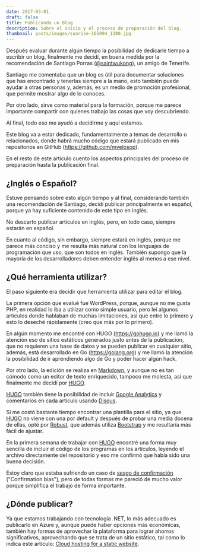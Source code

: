```yaml
---
date: 2017-03-01
draft: false
title: Publicando un Blog
description: Sobre el inicio y el proceso de preparación del blog.
thumbnail: posts/images/sunrise-165094_1280.jpg
---
```


Después evaluar durante algún tiempo la posibilidad de dedicarle tiempo a escribir un blog, finalmente me decidí, en buena medida por la recomendación de Santiago Porras ([@saintwukong](https://twitter.com/saintwukong)), un amigo de Tenerife.

Santiago me comentaba que un blog es útil para documentar soluciones que has encontrado y tenerlas siempre a la mano, esto también puede ayudar a otras personas y, además, es un medio de promoción profesional, que permite mostrar algo de lo conoces.

Por otro lado, sirve como material para la formación, porque me parece importante compartir con quienes trabajo las cosas que voy descubriendo.

Al final, todo eso me ayudó a decidirme y aquí estamos.

Este blog va a estar dedicado, fundamentalmente a temas de desarrollo o relacionados, donde habrá mucho código que estará publicado en mis repositorios en GitHub (https://github.com/mvelosop).

En el resto de este artículo cuento los aspectos principales del proceso de preparación hasta la publicación final.

## ¿Inglés o Español?

Estuve pensando sobre esto algún tiempo y al final, considerando también una recomendación de Santiago, decidí publicar principalmente en español, porque ya hay suficiente contenido de este tipo en inglés. 

No descarto publicar artículos en inglés, pero, en todo caso, siempre estarán en español.

En cuanto al código, sin embargo, siempre estará en inglés, porque me parece más conciso y me resulta más natural con los lenguajes de programación que uso, que son todos en inglés. También supongo que la mayoría de los desarrolladores deben entender inglés al menos a ese nivel.

## ¿Qué herramienta utilizar?

El paso siguiente era decidir que herramienta utilizar para editar el blog.

La primera opción que evalué fue WordPress, porque, aunque no me gusta PHP, en realidad lo iba a utilizar como simple usuario, pero leí algunos artículos donde hablaban de muchas limitaciones, así que entre lo primero y esto lo deseché rápidamente (creo que más por lo primero).

En algún momento me encontré con HUGO (https://gohugo.io) y me llamó la atención eso de sitios estáticos generados justo antes de la publicación, que no requieren una base de datos y se pueden publicar en cualquier sitio, además, está desarrollado en Go (https://golang.org) y me llamó la atención la posibilidad de ir aprendiendo algo de Go y poder hacer algún hack.

Por otro lado, la edición se realiza en [Markdown](https://en.wikipedia.org/wiki/Markdown), y aunque no es tan cómodo como un editor de texto enriquecido, tampoco me molesta, así que finalmente me decidí por [HUGO](https://gohugo.io).

[HUGO](https://gohugo.io) también tiene la posibilidad de incluir [Google Analytics](https://analytics.google.com) y comentarios en cada artículo usando [Disqus](https://disqus.com/).

Sí me costó bastante tiempo encontrar una plantilla para el sitio, ya que [HUGO](https://gohugo.io) no viene con una por default y después de probar una media docena de ellas, opté por [Robust](http://themes.gohugo.io/robust), que además utiliza [Bootstrap](http://getbootstrap.com) y me resultaría más fácil de ajustar.

En la primera semana de trabajar con [HUGO](https://gohugo.io) encontré una forma muy sencilla de incluir el código de los programas en los artículos, leyendo el archivo directamente del repositorio y eso me confirmó que había sido una buena decisión.

Estoy claro que estaba sufriendo un caso de [sesgo de confirmación](https://es.wikipedia.org/wiki/Sesgo_de_confirmaci%C3%B3n) ("Confirmation bias"), pero de todas formas me pareció de mucho valor porque simplifica el trabajo de forma importante.

## ¿Dónde publicar?

Ya que estamos trabajando con tecnología .NET, lo más adecuado es publicarlo en Azure y, aunque puede haber opciones más económicas, también hay formas de aprovechar la plataforma para lograr ahorros significativos, aprovechando que se trata de un sitio estático, tal como lo indica este artículo: [Cloud hosting for a static website](https://www.microsoft.com/middleeast/azureboxes/cloud-hosting-for-a-static-website.aspx).
